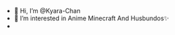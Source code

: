 - 👋 Hi, I’m @Kyara-Chan
- 👀 I’m interested in Anime Minecraft And Husbundos✨
-

<!---
Kyara-Chan/Kyara-Chan is a ✨ special ✨ repository because its `README.md` (this file) appears on your GitHub profile.
You can click the Preview link to take a look at your changes.
--->
